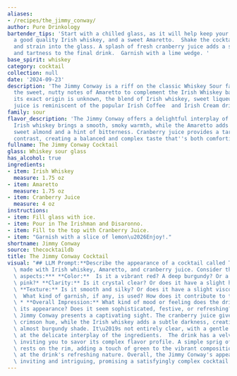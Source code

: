 ```yaml
---
aliases:
- /recipes/the_jimmy_conway/
author: Pure Drinkology
bartender_tips: 'Start with a chilled glass, as it will help keep your cocktail cool.  Use
  a good quality Irish whiskey, and a sweet Amaretto.  Shake the cocktail with ice,
  and strain into the glass. A splash of fresh cranberry juice adds a subtle sweetness
  and tartness to the final drink.  Garnish with a lime wedge. '
base_spirit: whiskey
category: cocktail
collection: null
date: '2024-09-23'
description: 'The Jimmy Conway is a riff on the classic Whiskey Sour family, utilizing
  the sweet, nutty notes of Amaretto to complement the Irish Whiskey base.  While
  its exact origin is unknown, the blend of Irish whiskey, sweet liqueur, and tart
  juice is reminiscent of the popular Irish Coffee  and Irish Cream drinks. '
family: sour
flavor_description: 'The Jimmy Conway offers a delightful interplay of flavors. The
  Irish whiskey brings a smooth, smoky warmth, while the Amaretto adds a touch of
  sweet almond and a hint of bitterness. Cranberry juice provides a tart and refreshing
  contrast, creating a balanced and complex taste that''s both comforting and invigorating. '
fullname: The Jimmy Conway Cocktail
glass: Whiskey sour glass
has_alcohol: true
ingredients:
- item: Irish Whiskey
  measure: 1.75 oz
- item: Amaretto
  measure: 1.75 oz
- item: Cranberry Juice
  measure: 4 oz
instructions:
- item: Fill glass with ice.
- item: Pour in The Irishman and Disaronno.
- item: Fill to the top with Cranberry Juice.
- item: "Garnish with a slice of lemon\u2026Enjoy!."
shortname: Jimmy Conway
source: thecocktaildb
title: The Jimmy Conway Cocktail
visual: "## LLM Prompt:**Describe the appearance of a cocktail called The Jimmy Conway\
  \ made with Irish whiskey, Amaretto, and cranberry juice. Consider the following\
  \ aspects:*** **Color:**  Is it a vibrant red? A deep burgundy? Or a more muted\
  \ pink?* **Clarity:** Is it crystal clear? Or does it have a slight haze or cloudiness?*\
  \ **Texture:** Is it smooth and silky? Or does it have a slight viscosity?* **Garnish:**\
  \  What kind of garnish, if any, is used? How does it contribute to the visual appeal?\
  \ * **Overall Impression:** What kind of mood or feeling does the drink evoke with\
  \ its appearance? Does it seem sophisticated, festive, or refreshing?**Example Output:**The\
  \ Jimmy Conway presents a captivating sight. The cranberry juice gives it a vibrant\
  \ crimson hue, while the Irish whiskey adds a subtle darkness, creating a rich,\
  \ almost burgundy shade. It\u2019s not entirely clear, with a gentle haze that hints\
  \ at the delicate interplay of the ingredients.  The drink has a velvety texture,\
  \ inviting you to savor its complex flavor profile. A simple sprig of fresh mint\
  \ rests on the rim, adding a touch of green to the vibrant composition, and hinting\
  \ at the drink's refreshing nature. Overall, the Jimmy Conway's appearance is both\
  \ inviting and intriguing, promising a satisfyingly complex cocktail experience. "
---
```



